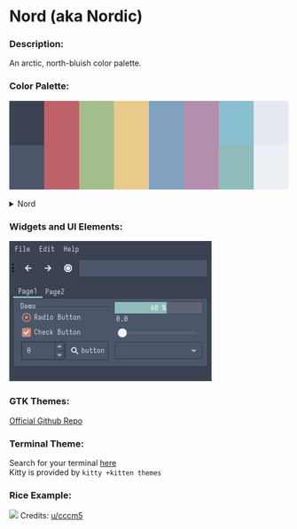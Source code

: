 # Nord (aka Nordic)
### Description:
An arctic, north-bluish color palette.

### Color Palette:

![](./nord_palette.png)

<details>
<summary>Nord</summary>
<table>
	<tr>
		<th>Colour</th>
		<th>Hex</th>
	</tr>
	<tr>
		<td>Background</td>
		<td><code>#3B4252</code></td>
	</tr>
  <tr>
		<td>Background-bright</td>
		<td><code>#4C566A</code></td>
	</tr>
  <tr>
		<td>Red</td>
		<td><code>#BF616A</code></td>
	</tr>
  <tr>
		<td>Green</td>
		<td><code>#A3BE8C</code></td>
	</tr>
  <tr>
		<td>Yellow</td>
		<td><code>#EBCB8B</code></td>
  </tr>
  <tr>
		<td>Blue</td>
		<td><code>#81A1C1</code></td>
	</tr>
  <tr>
		<td>Purple</td>
		<td><code>#B48EAD</code></td>
	</tr>
  <tr>
		<td>Cyan</td>
		<td><code>#88C0D0</code></td>
	</tr>
  <tr>
		<td>Cyan-Bright</td>
		<td><code>#8FBCBB</code></td>
	</tr>
  <tr>
		<td>Foreground</td>
		<td><code>#E5E9F0</code></td>
	</tr>
  <tr>
		<td>Foreground-Bright</td>
		<td><code>#ECEFF4</code></td>
	</tr>
</table>
</details>

### Widgets and UI Elements:

![](./nord.png)

### GTK Themes:
[Official Github Repo](https://github.com/EliverLara/Nordic)

### Terminal Theme:

Search for your terminal [here](https://www.nordtheme.com/ports)\
Kitty is provided by `kitty +kitten themes`

### Rice Example:

![](https://i.imgur.com/ueybCmv.png)
Credits: [u/cccm5](https://github.com/oh-noey/dotfiles)

